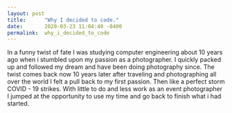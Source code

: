 ```yaml
---
layout: post
title:      "Why I decided to code."
date:       2020-03-23 11:04:40 -0400
permalink:  why_i_decided_to_code
---
```



In a funny twist of fate I was studying computer engineering about 10 years ago when i stumbled upon my passion as a photographer. I quickly packed up and followed my dream and have been doing photography since. The twist comes back now 10 years later after traveling and photographing all over the world I felt a pull back to my first passion. Then like a perfect storm COVID - 19 strikes. With little to do and less work as an event photographer I jumped at the opportunity to use my time and go back to finish what i had started.


